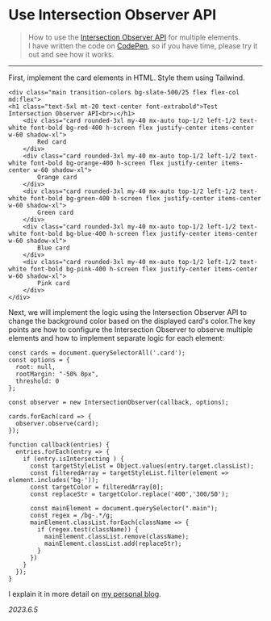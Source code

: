 # Use Intersection Observer API

> How to use the [Intersection Observer API](https://developer.mozilla.org/en-US/docs/Web/API/Intersection_Observer_API) for multiple elements.<br>
> I have written the code on [CodePen](https://codepen.io/mt114ran/pen/QWZezRG), so if you have time, please try it out and see how it works.

---

First, implement the card elements in HTML. Style them using Tailwind.

```html:Five colored cards
<div class="main transition-colors bg-slate-500/25 flex flex-col md:flex">
<h1 class="text-5xl mt-20 text-center font-extrabold">Test Intersection Observer API<br>↓</h1>
	<div class="card rounded-3xl my-40 mx-auto top-1/2 left-1/2 text-white font-bold bg-red-400 h-screen flex justify-center items-center w-60 shadow-xl">
		Red card
	</div>
	<div class="card rounded-3xl my-40 mx-auto top-1/2 left-1/2 text-white font-bold bg-orange-400 h-screen flex justify-center items-center w-60 shadow-xl">
		Orange card
	</div>
	<div class="card rounded-3xl my-40 mx-auto top-1/2 left-1/2 text-white font-bold bg-green-400 h-screen flex justify-center items-center w-60 shadow-xl">
		Green card
	</div>
  	<div class="card rounded-3xl my-40 mx-auto top-1/2 left-1/2 text-white font-bold bg-blue-400 h-screen flex justify-center items-center w-60 shadow-xl">
		Blue card
	</div>
  	<div class="card rounded-3xl my-40 mx-auto top-1/2 left-1/2 text-white font-bold bg-pink-400 h-screen flex justify-center items-center w-60 shadow-xl">
		Pink card
	</div>
</div>
```

Next, we will implement the logic using the Intersection Observer API to change the background color based on the displayed card's color.The key points are how to configure the Intersection Observer to observe multiple elements and how to implement separate logic for each element:

```javascript:Intersection Observer API for multiple elements
const cards = document.querySelectorAll('.card');
const options = {
  root: null,
  rootMargin: "-50% 0px",
  threshold: 0
};

const observer = new IntersectionObserver(callback, options);

cards.forEach(card => {
  observer.observe(card);
});

function callback(entries) {
  entries.forEach(entry => {
    if (entry.isIntersecting ) {
      const targetStyleList = Object.values(entry.target.classList);
      const filteredArray = targetStyleList.filter(element => element.includes('bg-'));
      const targetColor = filteredArray[0];
      const replaceStr = targetColor.replace('400','300/50');

      const mainElement = document.querySelector(".main");
      const regex = /bg-.*/g;
      mainElement.classList.forEach(className => {
        if (regex.test(className)) {
          mainElement.classList.remove(className);
          mainElement.classList.add(replaceStr);
        }
      })
    }
  });
}

```

I explain it in more detail on [my personal blog](https://m-tomoya.org/how-to-intersection-observer-api/).

*2023.6.5*
